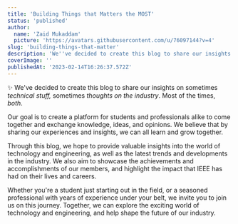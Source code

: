 ```yaml
---
title: 'Building Things that Matters the MOST'
status: 'published'
author:
  name: 'Zaid Mukaddam'
  picture: 'https://avatars.githubusercontent.com/u/76097144?v=4'
slug: 'building-things-that-matter'
description: 'We''ve decided to create this blog to share our insights on sometimes technical stuff, sometimes thoughts on the industry. Most of the times, both.'
coverImage: ''
publishedAt: '2023-02-14T16:26:37.572Z'
---
```


✨ We've decided to create this blog to share our insights on sometimes *technical stuff,* sometimes *thoughts on the industry*. Most of the times, *both*.

Our goal is to create a platform for students and professionals alike to come together and exchange knowledge, ideas, and opinions. We believe that by sharing our experiences and insights, we can all learn and grow together.

Through this blog, we hope to provide valuable insights into the world of technology and engineering, as well as the latest trends and developments in the industry. We also aim to showcase the achievements and accomplishments of our members, and highlight the impact that IEEE has had on their lives and careers.

Whether you're a student just starting out in the field, or a seasoned professional with years of experience under your belt, we invite you to join us on this journey. Together, we can explore the exciting world of technology and engineering, and help shape the future of our industry.

